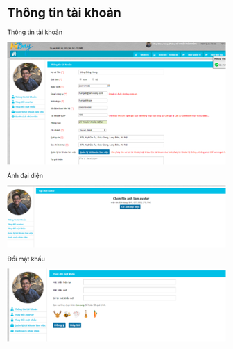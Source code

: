 # Thông tin tài khoản

Thông tin tài khoản

![C&#x1EAD;p nh&#x1EAD;t th&#xF4;ng tin t&#xE0;i kho&#x1EA3;n](../../.gitbook/assets/image%20%282%29.png)

Ảnh đại diện

![C&#x1EAD;p nh&#x1EAD;t &#x1EA3;nh avatar](../../.gitbook/assets/image%20%2811%29.png)

Đổi mật khẩu

![Cho ph&#xE9;p ng&#x1B0;&#x1EDD;i d&#xF9;ng c&#x1EAD;p nh&#x1EAD;t l&#x1EA1;i m&#x1EAD;t kh&#x1EA9;u](../../.gitbook/assets/image%20%2813%29.png)



